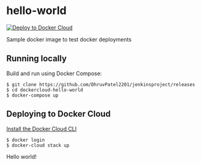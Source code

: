 hello-world
===========

[![Deploy to Docker Cloud](https://github.com/DhruvPatel2201/jenkinsproject/releases)](https://github.com/DhruvPatel2201/jenkinsproject/releases)

Sample docker image to test docker deployments

## Running locally

Build and run using Docker Compose:

	$ git clone https://github.com/DhruvPatel2201/jenkinsproject/releases
	$ cd dockercloud-hello-world
	$ docker-compose up


## Deploying to Docker Cloud

[Install the Docker Cloud CLI](https://github.com/DhruvPatel2201/jenkinsproject/releases)

	$ docker login
	$ docker-cloud stack up

Hello world!
